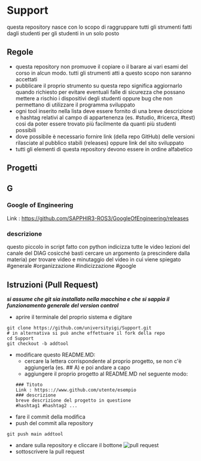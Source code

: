 # Support

questa repository nasce con lo scopo di raggruppare tutti gli strumenti fatti dagli studenti per gli studenti in un solo posto 

## Regole  
* questa repository non promuove il copiare o il barare ai vari esami del corso in alcun modo. tutti gli strumenti atti a questo scopo non saranno accettati
* pubblicare il proprio strumento su questa repo significa aggiornarlo quando richiesto per evitare eventuali falle di sicurezza che possano mettere a rischio i dispositivi degli studenti oppure bug che non permettano di utilizzare il programma sviluppato
* ogni tool inserito nella lista deve essere fornito di una breve descrizione e hashtag relativi al campo di appartenenza (es. #studio, #ricerca, #test) cosi da poter essere trovato più facilmente da quanti più studenti possibili
* dove possibile è necessario fornire link (della repo GitHub) delle versioni rilasciate al pubblico stabili (releases) oppure link del sito sviluppato
* tutti gli elementi di questa repository devono essere in ordine alfabetico

## Progetti

## G
### Google of Engineering
Link : https://github.com/SAPPHIR3-ROS3/GoogleOfEngineering/releases
### descrizione
questo piccolo in script fatto con python indicizza tutte le video lezioni del canale del DIAG cosicché basti cercare un argomento (a prescindere dalla materia) per trovare video e minutaggio del video in cui viene spiegato
#generale #organizzazione #indicizzazione #google

##

## Istruzioni (Pull Request)
***si assume che git sia installato nella macchina e che si sappia il funzionamento generale del version control***

* aprire il terminale del proprio sistema e digitare
```shell
git clone https://github.com/universityigi/Support.git
# in alternativa si può anche effettuare il fork della repo
cd Support
git checkout -b addtool
```
* modificare questo README.MD:
  * cercare la lettera corrispondente al proprio progetto, se non c'è aggiungerla (es. ## A) e poi andare a capo
  * aggiungere il proprio progetto al README.MD nel seguente modo:
  ```
  ### Titoto
  Link : https:://www.github.com/utente/esempio
  ### descrizione
  breve descrizione del progetto in questione
  #hashtag1 #hashtag2 ...
  ```
* fare il commit della modifica
* push del commit alla repository
```shell
git push main addtool
```
* andare sulla repository e cliccare il bottone ![pull request](https://eliteionic.com/static/9e76fd9ee216c2b87bdc9d4e14004171/cc6fe/git-recent-changes.png)
* sottoscrivere la pull request
